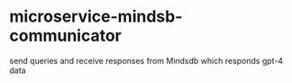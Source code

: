 # microservice-mindsb-communicator
send queries and receive responses from Mindsdb which responds gpt-4 data
